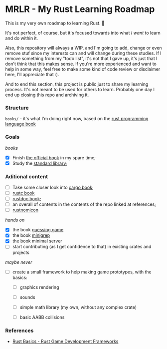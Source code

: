# MRLR - My Rust Learning Roadmap
This is my very own roadmap to learning Rust. 🦀

It's not perfect, of course, but it's focused towards into what *I want* to learn and do within it.

Also, this repository will always a WIP, and I'm going to add, change or even remove stuf since my interests can and will change during these studies. If I remove something from my "todo list", it's not that I gave up, it's just that I don't think that this makes sense. If you're more experienced and want to help in some way, feel free to make some kind of code review or disclaimer here, I'll appreciate that :).

And to end this section, this project is public just to share my learning process. It's not meant to be used for others to learn. Probably one day I end up closing this repo and archiving it.

### Structure
`books/` - it's what I'm doing right now, based on the [rust programming language book](https://doc.rust-lang.org/book/)

### Goals

*books*
- [x] Finish [the official book](https://doc.rust-lang.org/book/) in my spare time;
- [x] Study the [standard library](https://doc.rust-lang.org/std/index.html);

### Aditional content

- [ ] Take some closer look into [cargo book](https://doc.rust-lang.org/cargo/index.html);
- [ ] [rustc book](https://doc.rust-lang.org/rustc/index.html)
- [ ] [rustdoc book](https://doc.rust-lang.org/rustdoc/index.html);
- [ ] an overall of contents in the contents of the repo linked at references;
- [ ] [rustnomicon](https://doc.rust-lang.org/nomicon/index.html)

*hands on*
- [x] the book [guessing game](book/guessing_game)
- [x] the book [minigrep](book/minigrep)
- [x] the book minimal server
- [ ] start contributing (as I get confidence to that) in existing crates and projects

*maybe never*
- [ ] create a small framework to help making game prototypes, with the basics:
  - [ ] graphics rendering
  - [ ] sounds
  - [ ] simple math library (my own, without any complex crate)
  - [ ] basic AABB collisions


### References
- [Rust Basics - Rust Game Development Frameworks](https://github.com/dasifefe/rust-game-development-frameworks#rust-basics)
